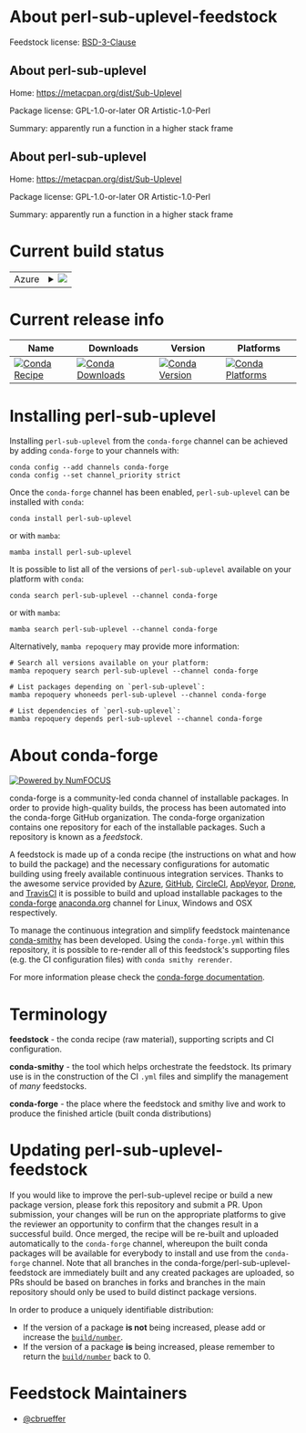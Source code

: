 About perl-sub-uplevel-feedstock
================================

Feedstock license: [BSD-3-Clause](https://github.com/conda-forge/perl-sub-uplevel-feedstock/blob/main/LICENSE.txt)


About perl-sub-uplevel
----------------------

Home: https://metacpan.org/dist/Sub-Uplevel

Package license: GPL-1.0-or-later OR Artistic-1.0-Perl

Summary: apparently run a function in a higher stack frame

About perl-sub-uplevel
----------------------

Home: https://metacpan.org/dist/Sub-Uplevel

Package license: GPL-1.0-or-later OR Artistic-1.0-Perl

Summary: apparently run a function in a higher stack frame

Current build status
====================


<table>
    
  <tr>
    <td>Azure</td>
    <td>
      <details>
        <summary>
          <a href="https://dev.azure.com/conda-forge/feedstock-builds/_build/latest?definitionId=17012&branchName=main">
            <img src="https://dev.azure.com/conda-forge/feedstock-builds/_apis/build/status/perl-sub-uplevel-feedstock?branchName=main">
          </a>
        </summary>
        <table>
          <thead><tr><th>Variant</th><th>Status</th></tr></thead>
          <tbody><tr>
              <td>linux_64</td>
              <td>
                <a href="https://dev.azure.com/conda-forge/feedstock-builds/_build/latest?definitionId=17012&branchName=main">
                  <img src="https://dev.azure.com/conda-forge/feedstock-builds/_apis/build/status/perl-sub-uplevel-feedstock?branchName=main&jobName=linux&configuration=linux%20linux_64_" alt="variant">
                </a>
              </td>
            </tr><tr>
              <td>linux_aarch64</td>
              <td>
                <a href="https://dev.azure.com/conda-forge/feedstock-builds/_build/latest?definitionId=17012&branchName=main">
                  <img src="https://dev.azure.com/conda-forge/feedstock-builds/_apis/build/status/perl-sub-uplevel-feedstock?branchName=main&jobName=linux&configuration=linux%20linux_aarch64_" alt="variant">
                </a>
              </td>
            </tr><tr>
              <td>linux_ppc64le</td>
              <td>
                <a href="https://dev.azure.com/conda-forge/feedstock-builds/_build/latest?definitionId=17012&branchName=main">
                  <img src="https://dev.azure.com/conda-forge/feedstock-builds/_apis/build/status/perl-sub-uplevel-feedstock?branchName=main&jobName=linux&configuration=linux%20linux_ppc64le_" alt="variant">
                </a>
              </td>
            </tr><tr>
              <td>osx_64</td>
              <td>
                <a href="https://dev.azure.com/conda-forge/feedstock-builds/_build/latest?definitionId=17012&branchName=main">
                  <img src="https://dev.azure.com/conda-forge/feedstock-builds/_apis/build/status/perl-sub-uplevel-feedstock?branchName=main&jobName=osx&configuration=osx%20osx_64_" alt="variant">
                </a>
              </td>
            </tr>
          </tbody>
        </table>
      </details>
    </td>
  </tr>
</table>

Current release info
====================

| Name | Downloads | Version | Platforms |
| --- | --- | --- | --- |
| [![Conda Recipe](https://img.shields.io/badge/recipe-perl--sub--uplevel-green.svg)](https://anaconda.org/conda-forge/perl-sub-uplevel) | [![Conda Downloads](https://img.shields.io/conda/dn/conda-forge/perl-sub-uplevel.svg)](https://anaconda.org/conda-forge/perl-sub-uplevel) | [![Conda Version](https://img.shields.io/conda/vn/conda-forge/perl-sub-uplevel.svg)](https://anaconda.org/conda-forge/perl-sub-uplevel) | [![Conda Platforms](https://img.shields.io/conda/pn/conda-forge/perl-sub-uplevel.svg)](https://anaconda.org/conda-forge/perl-sub-uplevel) |

Installing perl-sub-uplevel
===========================

Installing `perl-sub-uplevel` from the `conda-forge` channel can be achieved by adding `conda-forge` to your channels with:

```
conda config --add channels conda-forge
conda config --set channel_priority strict
```

Once the `conda-forge` channel has been enabled, `perl-sub-uplevel` can be installed with `conda`:

```
conda install perl-sub-uplevel
```

or with `mamba`:

```
mamba install perl-sub-uplevel
```

It is possible to list all of the versions of `perl-sub-uplevel` available on your platform with `conda`:

```
conda search perl-sub-uplevel --channel conda-forge
```

or with `mamba`:

```
mamba search perl-sub-uplevel --channel conda-forge
```

Alternatively, `mamba repoquery` may provide more information:

```
# Search all versions available on your platform:
mamba repoquery search perl-sub-uplevel --channel conda-forge

# List packages depending on `perl-sub-uplevel`:
mamba repoquery whoneeds perl-sub-uplevel --channel conda-forge

# List dependencies of `perl-sub-uplevel`:
mamba repoquery depends perl-sub-uplevel --channel conda-forge
```


About conda-forge
=================

[![Powered by
NumFOCUS](https://img.shields.io/badge/powered%20by-NumFOCUS-orange.svg?style=flat&colorA=E1523D&colorB=007D8A)](https://numfocus.org)

conda-forge is a community-led conda channel of installable packages.
In order to provide high-quality builds, the process has been automated into the
conda-forge GitHub organization. The conda-forge organization contains one repository
for each of the installable packages. Such a repository is known as a *feedstock*.

A feedstock is made up of a conda recipe (the instructions on what and how to build
the package) and the necessary configurations for automatic building using freely
available continuous integration services. Thanks to the awesome service provided by
[Azure](https://azure.microsoft.com/en-us/services/devops/), [GitHub](https://github.com/),
[CircleCI](https://circleci.com/), [AppVeyor](https://www.appveyor.com/),
[Drone](https://cloud.drone.io/welcome), and [TravisCI](https://travis-ci.com/)
it is possible to build and upload installable packages to the
[conda-forge](https://anaconda.org/conda-forge) [anaconda.org](https://anaconda.org/)
channel for Linux, Windows and OSX respectively.

To manage the continuous integration and simplify feedstock maintenance
[conda-smithy](https://github.com/conda-forge/conda-smithy) has been developed.
Using the ``conda-forge.yml`` within this repository, it is possible to re-render all of
this feedstock's supporting files (e.g. the CI configuration files) with ``conda smithy rerender``.

For more information please check the [conda-forge documentation](https://conda-forge.org/docs/).

Terminology
===========

**feedstock** - the conda recipe (raw material), supporting scripts and CI configuration.

**conda-smithy** - the tool which helps orchestrate the feedstock.
                   Its primary use is in the construction of the CI ``.yml`` files
                   and simplify the management of *many* feedstocks.

**conda-forge** - the place where the feedstock and smithy live and work to
                  produce the finished article (built conda distributions)


Updating perl-sub-uplevel-feedstock
===================================

If you would like to improve the perl-sub-uplevel recipe or build a new
package version, please fork this repository and submit a PR. Upon submission,
your changes will be run on the appropriate platforms to give the reviewer an
opportunity to confirm that the changes result in a successful build. Once
merged, the recipe will be re-built and uploaded automatically to the
`conda-forge` channel, whereupon the built conda packages will be available for
everybody to install and use from the `conda-forge` channel.
Note that all branches in the conda-forge/perl-sub-uplevel-feedstock are
immediately built and any created packages are uploaded, so PRs should be based
on branches in forks and branches in the main repository should only be used to
build distinct package versions.

In order to produce a uniquely identifiable distribution:
 * If the version of a package **is not** being increased, please add or increase
   the [``build/number``](https://docs.conda.io/projects/conda-build/en/latest/resources/define-metadata.html#build-number-and-string).
 * If the version of a package **is** being increased, please remember to return
   the [``build/number``](https://docs.conda.io/projects/conda-build/en/latest/resources/define-metadata.html#build-number-and-string)
   back to 0.

Feedstock Maintainers
=====================

* [@cbrueffer](https://github.com/cbrueffer/)

